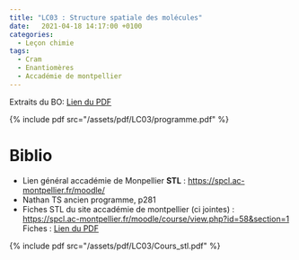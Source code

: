 ```yaml
---
title: "LC03 : Structure spatiale des molécules"
date:   2021-04-18 14:17:00 +0100
categories:
  - Leçon chimie
tags:
  - Cram
  - Enantiomères
  - Accadémie de montpellier
---
```

Extraits du BO:
[Lien du PDF](/assets/pdf/LC03/programme.pdf)

{% include pdf src="/assets/pdf/LC03/programme.pdf" %}

# Biblio
- Lien général accadémie de Monpellier **STL** : https://spcl.ac-montpellier.fr/moodle/
- Nathan TS ancien programme, p281
- Fiches STL du site accadémie de montpellier (ci jointes) : https://spcl.ac-montpellier.fr/moodle/course/view.php?id=58&section=1
Fiches : [Lien du PDF](/assets/pdf/LC03/Cours_stl.pdf)

{% include pdf src="/assets/pdf/LC03/Cours_stl.pdf" %}
